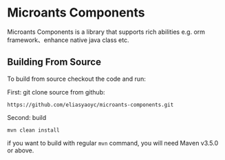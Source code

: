 # Microants Components

Microants Components is a library that supports rich abilities e.g. orm framework、enhance native java class etc.

## Building From Source

To build from source checkout the code and run:


First: git clone source from github:
```
https://github.com/eliasyaoyc/microants-components.git 
```

Second: build
```
mvn clean install
```
if you want to build with regular `mvn` command, you will need Maven v3.5.0 or above.